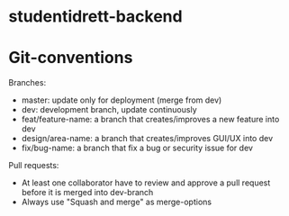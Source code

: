 # studentidrett-backend

# Git-conventions

Branches:

- master: update only for deployment (merge from dev)
- dev: development branch, update continuously
- feat/feature-name: a branch that creates/improves a new feature into dev
- design/area-name: a branch that creates/improves GUI/UX into dev
- fix/bug-name: a branch that fix a bug or security issue for dev

Pull requests:

- At least one collaborator have to review and approve a pull request before it is merged into dev-branch
- Always use "Squash and merge" as merge-options

